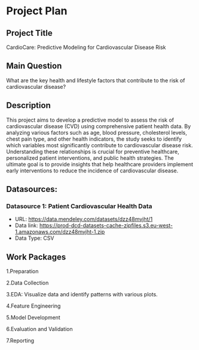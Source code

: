 # Project Plan

## Project Title
CardioCare: Predictive Modeling for Cardiovascular Disease Risk

## Main Question
What are the key health and lifestyle factors that contribute to the risk of cardiovascular disease?

## Description
This project aims to develop a predictive model to assess the risk of cardiovascular disease (CVD) using comprehensive patient health data. By analyzing various factors such as age, blood pressure, cholesterol levels, chest pain type, and other health indicators, the study seeks to identify which variables most significantly contribute to cardiovascular disease risk. Understanding these relationships is crucial for preventive healthcare, personalized patient interventions, and public health strategies. The ultimate goal is to provide insights that help healthcare providers implement early interventions to reduce the incidence of cardiovascular disease.

## Datasources:
### Datasource 1: Patient Cardiovascular Health Data
* URL: https://data.mendeley.com/datasets/dzz48mvjht/1
* Data link: https://prod-dcd-datasets-cache-zipfiles.s3.eu-west-1.amazonaws.com/dzz48mvjht-1.zip
* Data Type: CSV

  
 

## Work Packages
1.Preparation

2.Data Collection

3.EDA: Visualize data and identify patterns with various plots.

4.Feature Engineering

5.Model Development

6.Evaluation and Validation

7.Reporting

